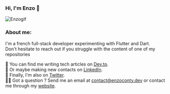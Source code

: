 ### Hi, I'm Enzo 👋
![Enzogif](https://cdn.discordapp.com/attachments/872876481666236456/890191309036470272/Animation_Github_5s.gif)


### About me: 
I'm a french full-stack developer experimenting with Flutter and Dart.  
Don't hesitate to reach out if you struggle with the content of one of my repositories

📝 You can find me writing tech articles on [Dev.to](https://dev.to/blkkkbvsik).   
🤝 Or maybe making new contacts on [LinkedIn](https://www.linkedin.com/in/enzoconty/).   
📱 Finally, I'm also on [Twitter](https://twitter.com/EnzoConty).   
🧑‍💻 Got a question ? Send me an email at [contact@enzoconty.dev](mailto:contact@enzoconty.dev) or contact me through my [website](http://enzoconty.dev/).  

